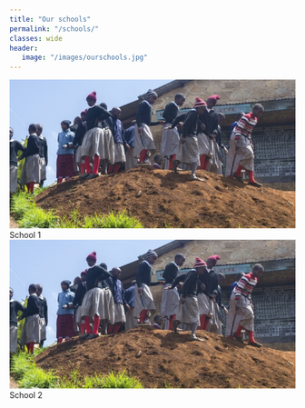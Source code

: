 ```yaml
---
title: "Our schools"
permalink: "/schools/"
classes: wide
header:
   image: "/images/ourschools.jpg"
---
```


<img src="/images/school1.jpg">
School 1

<img src="/images/school1.jpg">
School 2
